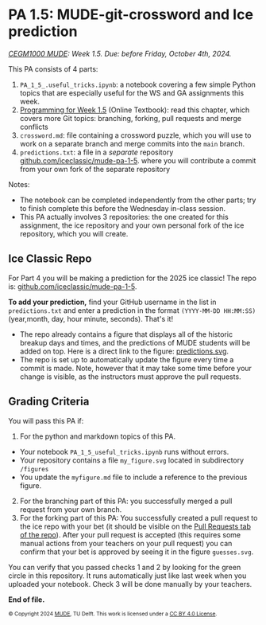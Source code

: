 # PA 1.5: MUDE-git-crossword and Ice prediction
*[CEGM1000 MUDE](http://mude.citg.tudelft.nl/): Week 1.5. Due: before Friday, October 4th, 2024.*

This PA consists of 4 parts:

1. `PA_1_5_.useful_tricks.ipynb`: a notebook covering a few simple Python topics that are especially useful for the WS and GA assignments this week.
2. [Programming for Week 1.5](https://mude.citg.tudelft.nl/2024/book/programming/week_1_5.html) (Online Textbook): read this chapter, which covers more Git topics: branching, forking, pull requests and merge conflicts
3. `crossword.md`: file containing a crossword puzzle, which you will use to work on a separate branch and merge commits into the `main` branch.
4. `predictions.txt`: a file in a _separate_ repository [github.com/iceclassic/mude-pa-1-5](https://github.com/iceclassic/mude-pa-1-5). where you will contribute a commit from your own fork of the separate repository

Notes:
- The notebook can be completed independently from the other parts; try to finish complete this before the Wednesday in-class session.
- This PA actually involves 3 repositories: the one created for this assignment, the ice repository and your own personal fork of the ice repository, which you will create.

## Ice Classic Repo

For Part 4 you will be making a prediction for the 2025 ice classic! The repo is: [github.com/iceclassic/mude-pa-1-5](https://github.com/iceclassic/mude-pa-1-5).

**To add your prediction,** find your GitHub username in the list in `predictions.txt` and enter a prediction in the format `(YYYY-MM-DD HH:MM:SS)` (year,month, day, hour minute, seconds). That's it! 

- The repo already contains a figure that displays all of the historic breakup days and times, and the predictions of MUDE students will be added on top. Here is a direct link to the figure: [predictions.svg](https://github.com/iceclassic/test_pa15/blob/main/test.svg).
- The repo is set up to automatically update the figure every time a commit is made. Note, however that it may take some time before your change is visible, as the instructors must approve the pull requests.

## Grading Criteria

You will pass this PA if:
1. For the python and markdown topics of this PA.
  - Your notebook `PA_1_5_useful_tricks.ipynb` runs without errors.
  - Your repository contains a file `my_figure.svg` located in subdirectory `/figures`
  - You update the `myfigure.md` file to include a reference to the previous figure.
2. For the branching part of this PA: you successfully merged a pull request from your own branch.
3. For the forking part of this PA: You successfully created a pull request to the ice repo with your bet (it should be visible on the [Pull Requests tab of the repo](https://github.com/iceclassic/mude-pa-1-5/pulls)). After your pull request is accepted (this requires some manual actions from your teachers on your pull request) you can confirm that your bet is approved by seeing it in the figure `guesses.svg`.

You can verify that you passed checks 1 and 2 by looking for the green circle in this repository. It runs automatically just like last week when you uploaded your notebook. Check 3 will be done manually by your teachers.


**End of file.**

<span style="font-size: 75%">
&copy; Copyright 2024 <a rel="MUDE" href="http://mude.citg.tudelft.nl/">MUDE</a>, TU Delft. This work is licensed under a <a rel="license" href="http://creativecommons.org/licenses/by/4.0/">CC BY 4.0 License</a>.